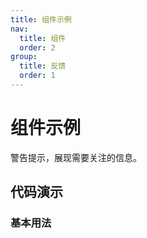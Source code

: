 ```yaml
---
title: 组件示例
nav:
  title: 组件
  order: 2
group:
  title: 反馈
  order: 1
---
```


# 组件示例

警告提示，展现需要关注的信息。

## 代码演示

### 基本用法

<code src="./demo/basic.tsx"></code>
<API src="./index.tsx"></API>